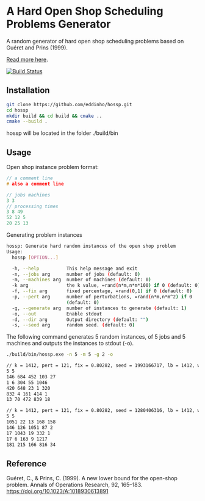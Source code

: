 
# A Hard Open Shop Scheduling Problems Generator

A random generator of hard open shop scheduling problems based on Guéret and Prins (1999).

[Read more here](./doc/hossp.pdf).

[![Build Status](https://github.com/eddinho/hossp/actions/workflows/master.yml/badge.svg)](https://github.com/eddinho/hossp/actions?query=workflow%3ABuild)
## Installation

```bash
git clone https://github.com/eddinho/hossp.git
cd hossp
mkdir build && cd build && cmake ..
cmake --build .
```
hossp will be located in the folder ./build/bin

## Usage

Open shop instance problem format:

```c++
// a comment line
# also a comment line

// jobs machines
3 3
// processing times
3 8 49
52 12 5
20 25 13
```

Generating problem instances

```bash
hossp: Generate hard random instances of the open shop problem
Usage:
  hossp [OPTION...]

  -h, --help          This help message and exit
  -n, --jobs arg      number of jobs (default: 0)
  -m, --machines arg  number of machines (default: 0)
  -k arg              the k value, =rand(n*m,n*m*100) if 0 (default: 0)
  -f, --fix arg       fixed percentage, =rand(0,1) if 0 (default: 0)
  -p, --pert arg      number of perturbations, =rand(n*m,n*m^2) if 0
                      (default: 0)
  -g, --generate arg  number of instances to generate (default: 1)
  -o, --out           Enable stdout
  -d, --dir arg       Output directory (default: "")
  -s, --seed arg      random seed. (default: 0)
```

The following command generates 5 random instances, of 5 jobs and 5 machines and outputs the instances to stdout (-o).

```bash
./build/bin/hossp.exe -n 5 -m 5 -g 2 -o

// k = 1412, pert = 121, fix = 0.80282, seed = 1993166717, lb = 1412, workload = 1
5 5
146 684 452 103 27
1 6 304 55 1046
420 648 23 1 320
832 4 161 414 1
13 70 472 839 18

// k = 1412, pert = 121, fix = 0.80282, seed = 1280406316, lb = 1412, workload = 1
5 5
1051 22 13 168 158
146 126 1051 87 2
17 1043 19 332 1
17 6 163 9 1217
181 215 166 816 34
```

## Reference

Guéret, C., & Prins, C. (1999). A new lower bound for the open-shop problem. Annals of Operations Research, 92, 165–183. https://doi.org/10.1023/A:1018930613891
